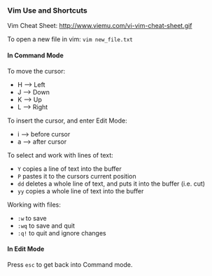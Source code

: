### Vim Use and Shortcuts

Vim Cheat Sheet: http://www.viemu.com/vi-vim-cheat-sheet.gif 

To open a new file in vim: `vim new_file.txt`

#### In Command Mode
To move the cursor:
* H --> Left
* J --> Down
* K --> Up
* L --> Right

To insert the cursor, and enter Edit Mode:
* i --> before cursor
* a --> after cursor

To select and work with lines of text:
* `Y` copies a line of text into the buffer
* `P` pastes it to the cursors current position
* `dd` deletes a whole line of text, and puts it into the buffer (i.e. cut)
* `yy` copies a whole line of text into the buffer

Working with files:
* `:w` to save
* `:wq` to save and quit
* `:q!` to quit and ignore changes

#### In Edit Mode
Press `esc` to get back into Command mode. 
